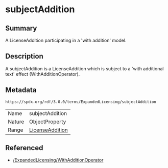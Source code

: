 <!-- Automatically generated by spec-parser v2.3.0 on 2024-07-09T17:43:37.025898+00:00 -->
<!-- SPDX-License-Identifier: Community-Spec-1.0 -->

# subjectAddition

## Summary

A LicenseAddition participating in a 'with addition' model.


## Description

A subjectAddition is a LicenseAddition which is subject to a 'with additional
text' effect (WithAdditionOperator).


## Metadata

`https://spdx.org/rdf/3.0.0/terms/ExpandedLicensing/subjectAddition`


| | |
|---|---|
| Name | subjectAddition |
| Nature | ObjectProperty |
| Range | [LicenseAddition](../Classes/LicenseAddition.md) |




## Referenced

- [/ExpandedLicensing/WithAdditionOperator](../../ExpandedLicensing/Classes/WithAdditionOperator.md)


